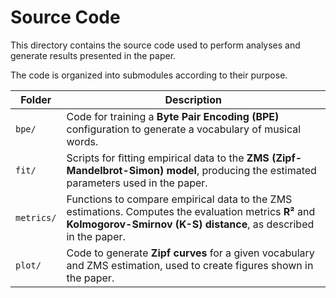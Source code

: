 # Source Code

This directory contains the source code used to perform analyses and generate 
results presented in the paper.

The code is organized into submodules according to their purpose.


| Folder | Description |
|--------|-------------|
| `bpe/` | Code for training a **Byte Pair Encoding (BPE)** configuration to generate a vocabulary of musical words. |
| `fit/` | Scripts for fitting empirical data to the **ZMS (Zipf-Mandelbrot-Simon) model**, producing the estimated parameters used in the paper. |
| `metrics/` | Functions to compare empirical data to the ZMS estimations. Computes the evaluation metrics **R²** and **Kolmogorov-Smirnov (K-S) distance**, as described in the paper. |
| `plot/` | Code to generate **Zipf curves** for a given vocabulary and ZMS estimation, used to create figures shown in the paper. |
